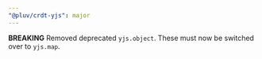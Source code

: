 ```yaml
---
"@pluv/crdt-yjs": major
---
```


**BREAKING** Removed deprecated `yjs.object`. These must now be switched over to `yjs.map`.
